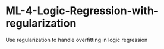 # ML-4-Logic-Regression-with-regularization
Use regularization to handle overfitting in logic regression
